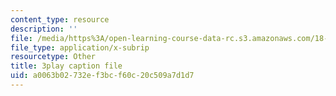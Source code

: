 ```yaml
---
content_type: resource
description: ''
file: /media/https%3A/open-learning-course-data-rc.s3.amazonaws.com/18-s096-topics-in-mathematics-with-applications-in-finance-fall-2013/a0063b02732ef3bcf60c20c509a7d1d7_qdbkvD4N-us.srt
file_type: application/x-subrip
resourcetype: Other
title: 3play caption file
uid: a0063b02-732e-f3bc-f60c-20c509a7d1d7
---
```

